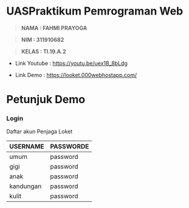 # UASPraktikum Pemrograman Web

> **NAMA  : FAHMI PRAYOGA**

> **NIM   : 311910682**

> **KELAS : TI.19.A.2**


- Link Youtube  : https://youtu.be/uex1B_8bLdg

- Link Demo     : https://looket.000webhostapp.com/

# Petunjuk Demo
### Login
Daftar akun Penjaga Loket

| USERNAME | PASSWORDE |
| ------ | ------ |
| umum | password |
| gigi | password |
| anak | password |
| kandungan | password |
| kulit | password |
